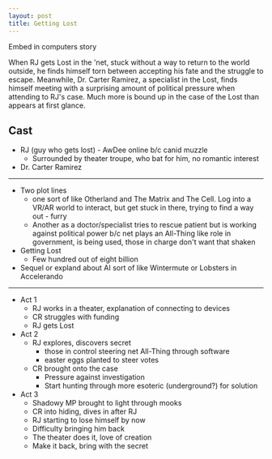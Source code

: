 ```yaml
---
layout: post
title: Getting Lost
---
```


Embed in computers story

When RJ gets Lost in the 'net, stuck without a way to return to the world outside, he finds himself torn between accepting his fate and the struggle to escape.  Meanwhile, Dr. Carter Ramirez, a specialist in the Lost, finds himself meeting with a surprising amount of political pressure when attending to RJ's case.  Much more is bound up in the case of the Lost than appears at first glance.

## Cast
* RJ (guy who gets lost) - AwDee online b/c canid muzzle
    * Surrounded by theater troupe, who bat for him, no romantic interest
* Dr. Carter Ramirez

-----

* Two plot lines
  * one sort of like Otherland and The Matrix and The Cell.  Log into a VR/AR world to interact, but get stuck in there, trying to find a way out - furry
  * Another as a doctor/specialist tries to rescue patient but is working against political power b/c net plays an All-Thing like role in government, is being used, those in charge don't want that shaken
* Getting Lost
    * Few hundred out of eight billion
* Sequel or expland about AI sort of like Wintermute or Lobsters in Accelerando

-----

* Act 1
    * RJ works in a theater, explanation of connecting to devices
    * CR struggles with funding
    * RJ gets Lost
* Act 2
    * RJ explores, discovers secret
        * those in control steering net All-Thing through software
        * easter eggs planted to steer votes
    * CR brought onto the case
        * Pressure against investigation
        * Start hunting through more esoteric (underground?) for solution
* Act 3
    * Shadowy MP brought to light through mooks
    * CR into hiding, dives in after RJ
    * RJ starting to lose himself by now
    * Difficulty bringing him back
    * The theater does it, love of creation
    * Make it back, bring with the secret
